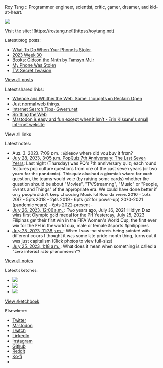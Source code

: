Roy Tang :: Programmer, engineer, scientist, critic, gamer, dreamer, and kid-at-heart.

![](https://roytang.net/static/img/profile.jpg)

Visit the site: ![https://roytang.net](https://roytang.net)

Latest blog posts:

- [What To Do When Your Phone Is Stolen](https://roytang.net/2023/08/what-do-phone-stolen/)
- [2023 Week 30](https://roytang.net/2023/07/2023-week-30/)
- [Books: Gideon the Ninth by Tamsyn Muir](https://roytang.net/2023/07/gideon-the-ninth/)
- [My Phone Was Stolen](https://roytang.net/2023/07/stolen-phone/)
- [TV: Secret Invasion](https://roytang.net/2023/07/secret-invasion-tv/)

[View all posts](https://roytang.net/blog)

Latest shared links:

- [Whence and Whither the Web: Some Thoughts on Reclaim Open](https://roytang.net/2023/08/f6ceb255c2cde8d946326c175b04eb37/)
- [Just normal web things.](https://roytang.net/2023/08/145ff2230330ac3328c9f36850553d0e/)
- [Internet Search Tips · Gwern.net](https://roytang.net/2023/08/1607beb5099150df73199f8183db7e80/)
- [Splitting the Web](https://roytang.net/2023/08/ed5cdf776d460e011e03be003771a56a/)
- [Mastodon is easy and fun except when it isn’t - Erin Kissane&#x27;s small internet website](https://roytang.net/2023/07/3478c664be69b1945a29291edc915ecc/)

[View all links](https://roytang.net/links)

Latest notes:

- [Aug. 3, 2023, 7:09 p.m. ](https://roytang.net/2023/08/110825372228487230/): @jepoy where did you buy it from?
- [July 28, 2023, 3:05 p.m. PopQuiz 7th Anniversary: The Last Seven Years](https://roytang.net/2023/07/popquiz-seven-years-later/): Last night (Thursday) was PQ&#x27;s 7th anniversary quiz; each round features pop culture questions from one of the past seven years (or two years for the pandemic). This quiz also had a gimmick where for each question, the teams would vote (by raising some cards) whether the question should be about &quot;Movies&quot;, &quot;TV/Streaming&quot;, &quot;Music&quot; or &quot;People, Events and Things&quot; of the appropriate era. We could have done better if only people didn&#x27;t keep choosing Music lol Rounds were: 2016 - 5pts 2017 - 5pts 2018 - 2pts 2019 - 6pts (x2 for power-up) 2020-2021 (pandemic years) - 6pts 2022-present -
- [July 26, 2023, 12:06 a.m. ](https://roytang.net/2023/07/110775579997807543/): Two years ago, July 26, 2021: Hidlyn Diaz wins first Olympic gold medal for the PH Yesterday, July 25, 2023: Filipinas get their first win in the FIFA Women&#x27;s World Cup, the first ever win for the PH in the world cup, male or female #sports #philippines
- [July 25, 2023, 11:38 p.m. ](https://roytang.net/2023/07/110775469763067461/): When I saw the streets being painted with different colors I thought it was some late pride month thing, turns out it was just capitalism (Click photos to view full-size)
- [July 25, 2023, 1:18 a.m. ](https://roytang.net/2023/07/110770201417191771/): What does it mean when something is called a &quot;zero interest rate phenomenon&quot;?

[View all notes](https://roytang.net/notes)

Latest sketches:


- ![](https://roytang.net/media/cache/a6/91/a691e8e5ea3ce73099ba719c9d195dca.jpg)
- ![](https://roytang.net/media/cache/6a/6a/6a6a50c5debd7b0864f953d27d218c9f.jpg)
- ![](https://roytang.net/media/cache/7a/d4/7ad4e6def8147d6f83590eb62ebf33e6.jpg)

[View sketchbook](https://roytang.net/albums/sketchbook)


Elsewhere:

- [Twitter](https://twitter.com/roytang)
- [Mastodon](https://indieweb.social/@roytang)
- [Twitch](https://twitch.tv/twitchyroy)
- [LinkedIn](https://www.linkedin.com/in/roytang)
- [Instagram](https://instagram.com/roytang0400)
- [Github](https://github.com/roytang)
- [Reddit](https://reddit.com/u/hungryroy)
- [Ko-fi](https://ko-fi.com/roytang)
- [](mailto:hello@roytang.net)